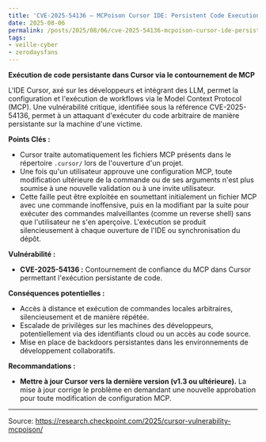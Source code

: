 ```yaml
---
title: 'CVE-2025-54136 – MCPoison Cursor IDE: Persistent Code Execution via MCP Trust Bypass'
date: 2025-08-06
permalink: /posts/2025/08/06/cve-2025-54136-mcpoison-cursor-ide-persistent-code-execution-via-mcp-trust-bypass/
tags:
- veille-cyber
- zerodaysfans
---
```

**Exécution de code persistante dans Cursor via le contournement de MCP**

L'IDE Cursor, axé sur les développeurs et intégrant des LLM, permet la configuration et l'exécution de workflows via le Model Context Protocol (MCP). Une vulnérabilité critique, identifiée sous la référence CVE-2025-54136, permet à un attaquant d'exécuter du code arbitraire de manière persistante sur la machine d'une victime.

**Points Clés :**

*   Cursor traite automatiquement les fichiers MCP présents dans le répertoire `.cursor/` lors de l'ouverture d'un projet.
*   Une fois qu'un utilisateur approuve une configuration MCP, toute modification ultérieure de la commande ou de ses arguments n'est plus soumise à une nouvelle validation ou à une invite utilisateur.
*   Cette faille peut être exploitée en soumettant initialement un fichier MCP avec une commande inoffensive, puis en la modifiant par la suite pour exécuter des commandes malveillantes (comme un reverse shell) sans que l'utilisateur ne s'en aperçoive. L'exécution se produit silencieusement à chaque ouverture de l'IDE ou synchronisation du dépôt.

**Vulnérabilité :**

*   **CVE-2025-54136 :** Contournement de confiance du MCP dans Cursor permettant l'exécution persistante de code.

**Conséquences potentielles :**

*   Accès à distance et exécution de commandes locales arbitraires, silencieusement et de manière répétée.
*   Escalade de privilèges sur les machines des développeurs, potentiellement via des identifiants cloud ou un accès au code source.
*   Mise en place de backdoors persistantes dans les environnements de développement collaboratifs.

**Recommandations :**

*   **Mettre à jour Cursor vers la dernière version (v1.3 ou ultérieure).** La mise à jour corrige le problème en demandant une nouvelle approbation pour toute modification de configuration MCP.
---
Source: https://research.checkpoint.com/2025/cursor-vulnerability-mcpoison/

